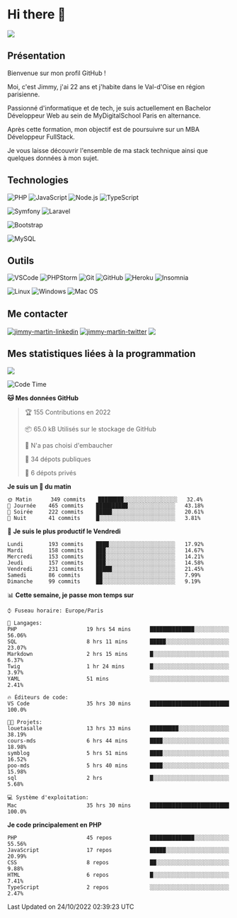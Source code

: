 # Hi there 👋

![](https://komarev.com/ghpvc/?username=jimmy-martin&color=1a1b27)

<!--
**jimmy-martin/jimmy-martin** is a ✨ _special_ ✨ repository because its `README.md` (this file) appears on your GitHub profile.

Here are some ideas to get you started:

- 🔭 I’m currently working on ...
- 🌱 I’m currently learning ...
- 👯 I’m looking to collaborate on ...
- 🤔 I’m looking for help with ...
- 💬 Ask me about ...
- 📫 How to reach me: ...
- 😄 Pronouns: ...
- ⚡ Fun fact: ...
-->

## Présentation

Bienvenue sur mon profil GitHub !

Moi, c'est Jimmy, j'ai 22 ans et j'habite dans le Val-d'Oise en région parisienne.

Passionné d'informatique et de tech, je suis actuellement en Bachelor Développeur Web au sein de MyDigitalSchool Paris en alternance.

Après cette formation, mon objectif est de poursuivre sur un MBA Développeur FullStack.

Je vous laisse découvrir l'ensemble de ma stack technique ainsi que quelques données à mon sujet.

## Technologies

<div>

![PHP](https://img.shields.io/badge/PHP-777BB4?style=for-the-badge&logo=php&logoColor=white) ![JavaScript](https://img.shields.io/badge/JavaScript-F7DF1E?style=for-the-badge&logo=javascript&logoColor=black) ![Node.js](https://img.shields.io/badge/Node.js-43853D?style=for-the-badge&logo=node.js&logoColor=white) ![TypeScript](https://img.shields.io/badge/TypeScript-007ACC?style=for-the-badge&logo=typescript&logoColor=white)

</div>
<div>

![Symfony](https://img.shields.io/badge/Symfony-092E20?style=for-the-badge&logo=symfony&logoColor=white) ![Laravel](https://img.shields.io/badge/Laravel-FF2D20?style=for-the-badge&logo=laravel&logoColor=white)

</div>
<div>

![Bootstrap](https://img.shields.io/badge/Bootstrap-563D7C?style=for-the-badge&logo=bootstrap&logoColor=white)

</div>
<div>

![MySQL](https://img.shields.io/badge/MySQL-4479A1?style=for-the-badge&logo=mysql&logoColor=white)

</div>

## Outils

![VSCode](https://img.shields.io/badge/VSCode-007ACC?style=for-the-badge&logo=visual-studio-code&logoColor=white)
![PHPStorm](http://img.shields.io/badge/-PHPStorm-181717?style=for-the-badge&logo=phpstorm&logoColor=white)
![Git](https://img.shields.io/badge/Git-E44C30?style=for-the-badge&logo=git&logoColor=white)
![GitHub](https://img.shields.io/badge/GitHub-100000?style=for-the-badge&logo=github&logoColor=white)
![Heroku](https://img.shields.io/badge/Heroku-6762a6?style=for-the-badge&logo=heroku&logoColor=white)
![Insomnia](https://img.shields.io/badge/Insomnia-5600cd?style=for-the-badge&logo=insomnia&logoColor=white)

![Linux](https://img.shields.io/badge/Linux-FCC624?style=for-the-badge&logo=linux&logoColor=white)
![Windows](https://img.shields.io/badge/Windows-0078D6?style=for-the-badge&logo=windows&logoColor=white)
![Mac OS](https://img.shields.io/badge/mac%20os-000000?style=for-the-badge&logo=apple&logoColor=white)

## Me contacter

<p>
<a href="https://www.linkedin.com/in/jimmy-martin-dev/" target="blank"><img align="center" src="https://img.shields.io/badge/-LinkedIn-0077B5?style=for-the-badge&logo=Linkedin&logoColor=white&link=https://www.linkedin.com/in/jimmy-martin-dev/" alt="jimmy-martin-linkedin"/></a>
<a href="https://twitter.com/jimmydev_" target="blank"><img align="center" src="https://img.shields.io/badge/-Twitter-1DA1F2?style=for-the-badge&logo=Twitter&logoColor=white&link=https://twitter.com/jimmydev_" alt="jimmy-martin-twitter"/></a>
 <a href="mailto:jimmy.martin952@gmail.com" target="blank"><img align="center" src="https://img.shields.io/badge/gmail-D14836?style=for-the-badge&logo=gmail&logoColor=white" /></a>
</p>

## Mes statistiques liées à la programmation

<a href="https://github-readme-stats.vercel.app/api/top-langs/?username=jimmy-martin&layout=compact">
  <img align="center" src="https://github-readme-stats.vercel.app/api/top-langs/?username=jimmy-martin&layout=compact"/>
</a>



<!--START_SECTION:waka-->
![Code Time](http://img.shields.io/badge/Code%20Time-1%2C215%20hrs%2034%20mins-blue)

**🐱 Mes données GitHub** 

> 🏆 155 Contributions en 2022
 > 
> 📦 65.0 kB Utilisés sur le stockage de GitHub 
 > 
> 🚫 N'a pas choisi d'embaucher
 > 
> 📜 34 dépots publiques 
 > 
> 🔑 6 dépots privés  
 > 
**Je suis un 🐤 du matin** 

```text
🌞 Matin      349 commits    ████████░░░░░░░░░░░░░░░░░   32.4% 
🌆 Journée    465 commits    ██████████░░░░░░░░░░░░░░░   43.18% 
🌃 Soirée     222 commits    █████░░░░░░░░░░░░░░░░░░░░   20.61% 
🌙 Nuit       41 commits     █░░░░░░░░░░░░░░░░░░░░░░░░   3.81%

```
📅 **Je suis le plus productif le Vendredi** 

```text
Lundi        193 commits    ████░░░░░░░░░░░░░░░░░░░░░   17.92% 
Mardi        158 commits    ███░░░░░░░░░░░░░░░░░░░░░░   14.67% 
Mercredi     153 commits    ███░░░░░░░░░░░░░░░░░░░░░░   14.21% 
Jeudi        157 commits    ███░░░░░░░░░░░░░░░░░░░░░░   14.58% 
Vendredi     231 commits    █████░░░░░░░░░░░░░░░░░░░░   21.45% 
Samedi       86 commits     ██░░░░░░░░░░░░░░░░░░░░░░░   7.99% 
Dimanche     99 commits     ██░░░░░░░░░░░░░░░░░░░░░░░   9.19%

```


📊 **Cette semaine, je passe mon temps sur** 

```text
⌚︎ Fuseau horaire: Europe/Paris

💬 Langages: 
PHP                      19 hrs 54 mins      ██████████████░░░░░░░░░░░   56.06% 
SQL                      8 hrs 11 mins       █████░░░░░░░░░░░░░░░░░░░░   23.07% 
Markdown                 2 hrs 15 mins       █░░░░░░░░░░░░░░░░░░░░░░░░   6.37% 
Twig                     1 hr 24 mins        █░░░░░░░░░░░░░░░░░░░░░░░░   3.97% 
YAML                     51 mins             ░░░░░░░░░░░░░░░░░░░░░░░░░   2.41%

🔥 Éditeurs de code: 
VS Code                  35 hrs 30 mins      █████████████████████████   100.0%

🐱‍💻 Projets: 
louetasalle              13 hrs 33 mins      █████████░░░░░░░░░░░░░░░░   38.19% 
cours-mds                6 hrs 44 mins       ████░░░░░░░░░░░░░░░░░░░░░   18.98% 
symblog                  5 hrs 51 mins       ████░░░░░░░░░░░░░░░░░░░░░   16.52% 
poo-mds                  5 hrs 40 mins       ████░░░░░░░░░░░░░░░░░░░░░   15.98% 
sql                      2 hrs               █░░░░░░░░░░░░░░░░░░░░░░░░   5.68%

💻 Système d'exploitation: 
Mac                      35 hrs 30 mins      █████████████████████████   100.0%

```

**Je code principalement en PHP** 

```text
PHP                      45 repos            ██████████████░░░░░░░░░░░   55.56% 
JavaScript               17 repos            █████░░░░░░░░░░░░░░░░░░░░   20.99% 
CSS                      8 repos             ██░░░░░░░░░░░░░░░░░░░░░░░   9.88% 
HTML                     6 repos             █░░░░░░░░░░░░░░░░░░░░░░░░   7.41% 
TypeScript               2 repos             ░░░░░░░░░░░░░░░░░░░░░░░░░   2.47%

```



 Last Updated on 24/10/2022 02:39:23 UTC
<!--END_SECTION:waka-->



